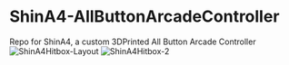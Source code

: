 # ShinA4-AllButtonArcadeController
Repo for ShinA4, a custom 3DPrinted All Button Arcade Controller
![ShinA4Hitbox-Layout](https://github.com/user-attachments/assets/55b1cff8-ad64-490a-84b9-7f8ff729f5ef)
![ShinA4Hitbox-2](https://github.com/user-attachments/assets/7f188ace-41ce-4ed7-a33c-79e985f72b18)
